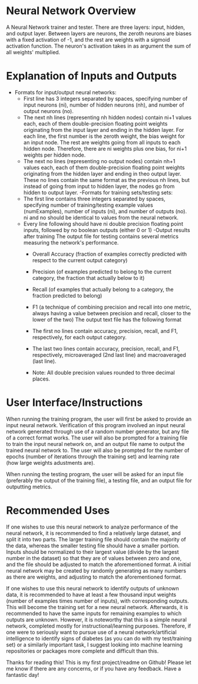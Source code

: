 Neural Network Overview
======================

A Neural Network trainer and tester. There are three layers: input, hidden, and output layer. Between layers are neurons, the zeroth neurons are biases with a fixed activation of -1, and the rest are weights with a sigmoid activation function. The neuron's activation takes in as argument the sum of all weights' multiplied.

Explanation of Inputs and Outputs
=================================
- Formats for input/output neural networks:
	- First line has 3 integers separated by spaces, specifying number of input neurons (ni), number of hidden neurons (nh), and number of output neurons (no).
	- The next nh lines (representing nh hidden nodes) contain ni+1 values each, each of them double-precision floating point weights originating from the input layer and ending in the hidden layer. For each line, the first number is the zeroth weight, the bias weight for an input node. The rest are weights going from all inputs to each hidden node. Therefore, there are ni weights plus one bias, for ni+1 weights per hidden node.
	- The next no lines (representing no output nodes) contain nh+1 values each, each of them double-precision floating point weights originating from the hidden layer and ending in theo output layer. These no lines contain the same format as the previous nh lines, but instead of going from input to hidden layer, the nodes go from hidden to output layer.
-Formats for training sets/testing sets:
	- The first line contains three integers separated by spaces, specifying number of training/testing example values (numExamples), number of inputs (ni), and number of outputs (no). ni and no should be identical to values from the neural network.
	- Every line following should have ni double precision floating point inputs, followed by no boolean outputs (either 0 or 1)
-Output results after training
	The output file for testing contains several metrics measuring the network's performance.
		- Overall Accuracy (fraction of examples correctly predicted with respect to the current output category)
		- Precision (of examples predicted to belong to the current category, the fraction that actually below to it)
		- Recall (of examples that actually belong to a category, the fraction predicted to belong)
		- F1 (a technique of combining precision and recall into one metric, always having a value between precision and recall, closer to the lower of the two)
		The output text file has the following format
		- The first no lines contain accuracy, precision, recall, and F1, respectively, for each output category.
		- The last two lines contain accuracy, precision, recall, and F1, respectively, microaveraged (2nd last line) and macroaveraged (last line).
		
		- Note: All double precision values rounded to three decimal places.

User Interface/Instructions
===========================
When running the training program, the user will first be asked to provide an input neural network. Verification of this program involved an input neural network generated through use of a random number generator, but any file of a correct format works. The user will also be prompted for a training file to train the input neural network on, and an output file name to output the trained neural network to. The user will also be prompted for the number of epochs (number of iterations through the training set) and learning rate (how large weights adustments are).

When running the testing program, the user will be asked for an input file (preferably the output of the training file), a testing file, and an output file for outputting metrics.

Recommended Uses
=================

If one wishes to use this neural network to analyze performance of the neural network, it is recommended to find a relatively large dataset, and split it into two parts. The larger training file should contain the majority of the data, whereas the smaller testing file should have a smaller portion. Inputs should be normalized to their largest value (divide by the largest number in the dataset) so that they are of values between zero and one, and the file should be adjusted to match the aforementioned format. A initial neural network may be created by randomly generating as many numbers as there are weights, and adjusting to match the aforementioned format.

If one wishes to use this neural network to identify outputs of unknown data, it is recommended to have at least a few thousand input weights (number of examples times number of inputs), with corresponding outputs. This will become the training set for a new neural network. Afterwards, it is recommended to have the same inputs for remaining examples to which outputs are unknown. However, it is noteworthy that this is a simple neural network, completed mostly for instructional/learning purposes. Therefore, if one were to seriously want to pursue use of a neural network/artificial intelligence to identify signs of diabetes (as you can do with my test/training set) or a similarly important task, I suggest looking into machine learning repositories or packages more complete and difficult than this.

Thanks for reading this! This is my first project/readme on Github! Please let me know if there are any concerns, or if you have any feedback. Have a fantastic day!
